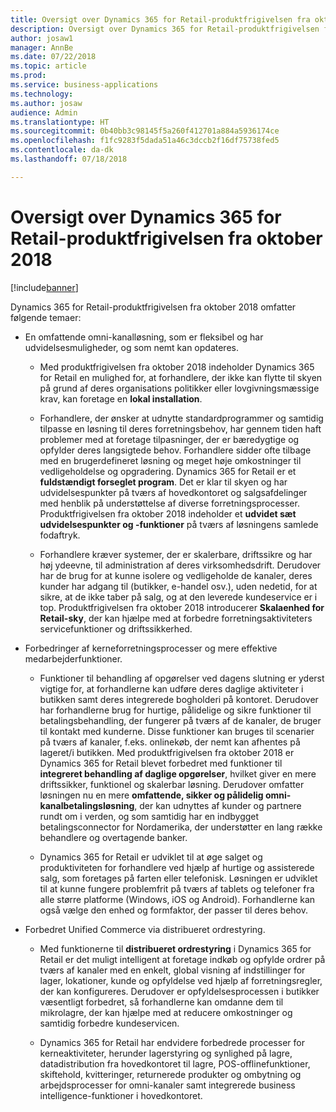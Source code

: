 ```yaml
---
title: Oversigt over Dynamics 365 for Retail-produktfrigivelsen fra oktober 2018
description: Oversigt over Dynamics 365 for Retail-produktfrigivelsen fra oktober 2018
author: josaw1
manager: AnnBe
ms.date: 07/22/2018
ms.topic: article
ms.prod: 
ms.service: business-applications
ms.technology: 
ms.author: josaw
audience: Admin
ms.translationtype: HT
ms.sourcegitcommit: 0b40bb3c98145f5a260f412701a884a5936174ce
ms.openlocfilehash: f1fc9283f5dada51a46c3dccb2f16df75738fed5
ms.contentlocale: da-dk
ms.lasthandoff: 07/18/2018

---
```

#  <a name="overview-of-dynamics-365-for-retail-october-18-release"></a>Oversigt over Dynamics 365 for Retail-produktfrigivelsen fra oktober 2018


[!include[banner](../../includes/banner.md)]


Dynamics 365 for Retail-produktfrigivelsen fra oktober 2018 omfatter følgende temaer: 

- En omfattende omni-kanalløsning, som er fleksibel og har udvidelsesmuligheder, og som nemt kan opdateres.

  - Med produktfrigivelsen fra oktober 2018 indeholder Dynamics 365 for Retail en mulighed for, at forhandlere, der ikke kan flytte til skyen på grund af deres organisations politikker eller lovgivningsmæssige krav, kan foretage en **lokal installation**.

  - Forhandlere, der ønsker at udnytte standardprogrammer og samtidig tilpasse en løsning til deres forretningsbehov, har gennem tiden haft problemer med at foretage tilpasninger, der er bæredygtige og opfylder deres langsigtede behov. Forhandlere sidder ofte tilbage med en brugerdefineret løsning og meget høje omkostninger til vedligeholdelse og opgradering. Dynamics 365 for Retail er et **fuldstændigt forseglet program**. Det er klar til skyen og har udvidelsespunkter på tværs af hovedkontoret og salgsafdelinger med henblik på understøttelse af diverse forretningsprocesser. Produktfrigivelsen fra oktober 2018 indeholder et **udvidet sæt udvidelsespunkter og -funktioner** på tværs af løsningens samlede fodaftryk. 

  - Forhandlere kræver systemer, der er skalerbare, driftssikre og har høj ydeevne, til administration af deres virksomhedsdrift. Derudover har de brug for at kunne isolere og vedligeholde de kanaler, deres kunder har adgang til (butikker, e-handel osv.), uden nedetid, for at sikre, at de ikke taber på salg, og at den leverede kundeservice er i top. Produktfrigivelsen fra oktober 2018 introducerer **Skalaenhed for Retail-sky**, der kan hjælpe med at forbedre forretningsaktiviteters servicefunktioner og driftssikkerhed. 

- Forbedringer af kerneforretningsprocesser og mere effektive medarbejderfunktioner.

  - Funktioner til behandling af opgørelser ved dagens slutning er yderst vigtige for, at forhandlerne kan udføre deres daglige aktiviteter i butikken samt deres integrerede bogholderi på kontoret. Derudover har forhandlerne brug for hurtige, pålidelige og sikre funktioner til betalingsbehandling, der fungerer på tværs af de kanaler, de bruger til kontakt med kunderne. Disse funktioner kan bruges til scenarier på tværs af kanaler, f.eks. onlinekøb, der nemt kan afhentes på lageret/i butikken. Med produktfrigivelsen fra oktober 2018 er Dynamics 365 for Retail blevet forbedret med funktioner til **integreret behandling af daglige opgørelser**, hvilket giver en mere driftssikker, funktionel og skalerbar løsning. Derudover omfatter løsningen nu en mere **omfattende, sikker og pålidelig omni-kanalbetalingsløsning**, der kan udnyttes af kunder og partnere rundt om i verden, og som samtidig har en indbygget betalingsconnector for Nordamerika, der understøtter en lang række behandlere og overtagende banker. 

  - Dynamics 365 for Retail er udviklet til at øge salget og produktiviteten for forhandlere ved hjælp af hurtige og assisterede salg, som foretages på farten eller telefonisk. Løsningen er udviklet til at kunne fungere problemfrit på tværs af tablets og telefoner fra alle større platforme (Windows, iOS og Android). Forhandlerne kan også vælge den enhed og formfaktor, der passer til deres behov. 

- Forbedret Unified Commerce via distribueret ordrestyring.

  - Med funktionerne til **distribueret ordrestyring** i Dynamics 365 for Retail er det muligt intelligent at foretage indkøb og opfylde ordrer på tværs af kanaler med en enkelt, global visning af indstillinger for lager, lokationer, kunde og opfyldelse ved hjælp af forretningsregler, der kan konfigureres. Derudover er opfyldelsesprocessen i butikker væsentligt forbedret, så forhandlerne kan omdanne dem til mikrolagre, der kan hjælpe med at reducere omkostninger og samtidig forbedre kundeservicen. 

  - Dynamics 365 for Retail har endvidere forbedrede processer for kerneaktiviteter, herunder lagerstyring og synlighed på lagre, datadistribution fra hovedkontoret til lagre, POS-offlinefunktioner, skiftehold, kvitteringer, returnerede produkter og ombytning og arbejdsprocesser for omni-kanaler samt integrerede business intelligence-funktioner i hovedkontoret.


